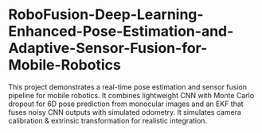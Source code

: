 # RoboFusion-Deep-Learning-Enhanced-Pose-Estimation-and-Adaptive-Sensor-Fusion-for-Mobile-Robotics
This project demonstrates a real-time pose estimation and sensor fusion pipeline for mobile robotics. It combines lightweight CNN with Monte Carlo dropout for 6D pose prediction from monocular images and an EKF that fuses noisy CNN outputs with simulated odometry. It simulates camera calibration &amp; extrinsic transformation for realistic integration.
